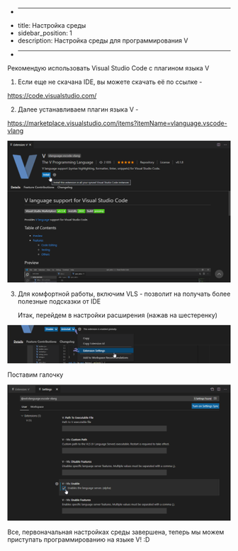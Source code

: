 + ---
+ title: Настройка среды
+ sidebar_position: 1
+ description: Настройка среды для программирования V
+ ---

Рекомендую использовать Visual Studio Code c плагином языка V

1. Если еще не скачана IDE, вы можете скачать её по ссылке -

https://code.visualstudio.com/

2. Далее устанавливаем плагин языка V -

https://marketplace.visualstudio.com/items?itemName=vlanguage.vscode-vlang

![image-20210508101713398](getting-started-0.png)

3. Для комфортной работы, включим VLS - позволит на получать более полезные подсказки от IDE

   Итак, перейдем в настройки расширения (нажав на шестеренку)

![image-20210508102052561](getting-started-1.png)

Поставим галочку

![image-20210508102836170](getting-started-2.png)

Все, первоначальная настройках среды завершена, теперь мы можем приступать программированию на языке V! :D

